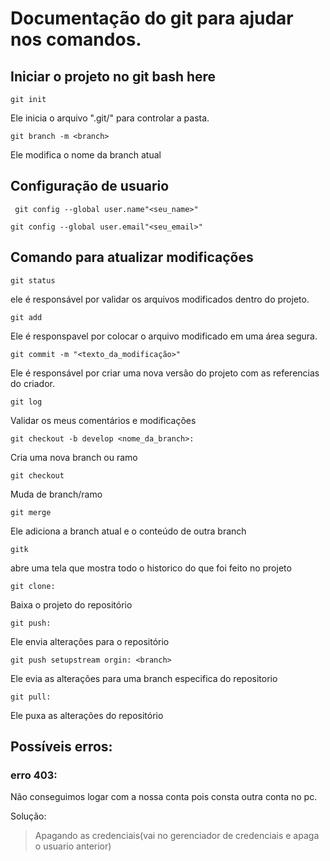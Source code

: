 # Documentação do git para ajudar nos comandos.

## Iniciar o projeto no git bash here
````
git init
````
Ele inicia o arquivo ".git/" para controlar a pasta.

````
git branch -m <branch>
````
Ele modifica o nome da branch atual
## Configuração de usuario
````
 git config --global user.name"<seu_name>"
````
 ````
 git config --global user.email"<seu_email>"
````
 ## Comando para atualizar modificações
````
git status
````
 ele é responsável por validar os arquivos modificados dentro do projeto.
````
git add
````
 Ele é responspavel por colocar o arquivo modificado em uma área segura.
````
git commit -m "<texto_da_modificação>"
````
Ele é responsável por criar uma nova versão do projeto com as referencias do criador.

````
git log
````
 Validar os meus comentários e modificações
````
git checkout -b develop <nome_da_branch>:
````
 Cria uma nova branch ou ramo
````
git checkout
````
 Muda de branch/ramo
````
git merge
````
 Ele adiciona a branch atual e o conteúdo de outra branch
````
gitk
````
 abre uma tela que mostra todo o historico do que foi feito no projeto
````
git clone:
````
 Baixa o projeto do repositório
````
git push:
````
 Ele envia alterações para o repositório
````
git push setupstream orgin: <branch>
````
Ele evia as alterações para uma branch especifica do repositorio
 
````
git pull:
````
 Ele puxa as alterações do repositório


## Possíveis erros: 
### erro 403:
Não conseguimos logar com a nossa conta pois consta outra conta no pc.

Solução: 
> Apagando as credenciais(vai no gerenciador de credenciais e apaga o usuario anterior)

